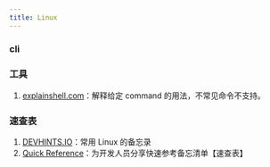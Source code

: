 ```yaml
---
title: Linux
---
```


### cli

### 工具

1. [explainshell.com](https://explainshell.com/)：解释给定 command 的用法，不常见命令不支持。

### 速查表

1. [DEVHINTS.IO](https://devhints.io/)：常用 Linux 的备忘录
2. [Quick Reference](https://wangchujiang.com/reference/index.html)：为开发人员分享快速参考备忘清单【速查表】
